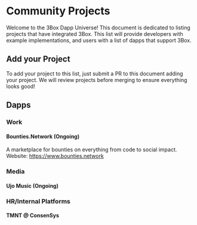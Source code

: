 # Community Projects
Welcome to the 3Box Dapp Universe! This document is dedicated to listing projects that have integrated 3Box. This list will provide developers with example implementations, and users with a list of dapps that support 3Box.

## Add your Project
To add your project to this list, just submit a PR to this document adding your project. We will review projects before merging to ensure everything looks good!

## Dapps

### Work

#### Bounties.Network (Ongoing)
A marketplace for bounties on everything from code to social impact.
Website: https://www.bounties.network

### Media

#### Ujo Music (Ongoing)

### HR/Internal Platforms

#### TMNT @ ConsenSys
